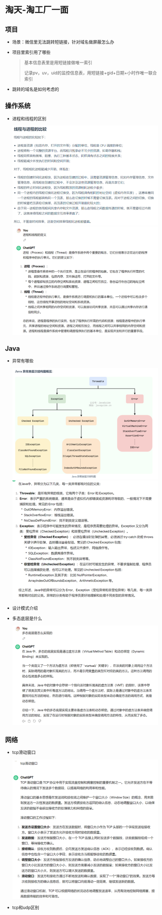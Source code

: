 # 淘天-淘工厂一面

## 项目

- 场景：微信里无法跳转短链接，针对域名做屏蔽怎么办

- 项目里索引用了哪些

  > 基本信息表里是用短链接做唯一索引
  >
  > 记录pv，uv，uid的监控信息表，用短链接+gid+日期+小时作唯一联合索引

- 跳转的域名是如何考虑的



## 操作系统

- 进程和线程的区别

  <img src="img/18.png" alt="18" style="zoom: 67%;" />

  <img src="img/22.png" alt="22" style="zoom:67%;" />

## Java

- 异常有哪些

  <img src="img/19.png" alt="19" style="zoom: 67%;" />

  <img src="img/20.png" alt="20" style="zoom: 67%;" />

- 设计模式介绍

- 多态底层是什么

  <img src="img/21.png" alt="21" style="zoom:67%;" />



## 网络

- tcp滑动窗口

  <img src="img/23.png" alt="23" style="zoom:67%;" />
- tcp和udp区别